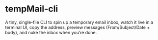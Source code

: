 # tempMail-cli
A tiny, single-file CLI to spin up a temporary email inbox, watch it live in a terminal UI, copy the address, preview messages (From/Subject/Date + body), and nuke the inbox when you’re done.
